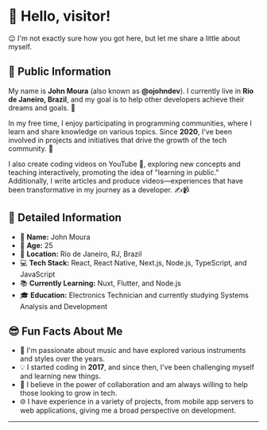 # 👋 Hello, visitor!

😉 I'm not exactly sure how you got here, but let me share a little about myself.  

## 🌟 Public Information

My name is **John Moura** (also known as **@ojohndev**). I currently live in **Rio de Janeiro, Brazil**, and my goal is to help other developers achieve their dreams and goals. 🚀  

In my free time, I enjoy participating in programming communities, where I learn and share knowledge on various topics. Since **2020**, I've been involved in projects and initiatives that drive the growth of the tech community. 🤝  

I also create coding videos on YouTube 🎥, exploring new concepts and teaching interactively, promoting the idea of "learning in public." Additionally, I write articles and produce videos—experiences that have been transformative in my journey as a developer. ✍️📹  

## 📝 Detailed Information  

<!-- Add your personal details that you want to share -->

- 👤 **Name:** John Moura  
- 🎂 **Age:** 25  
- 📍 **Location:** Rio de Janeiro, RJ, Brazil  
- 💻 **Tech Stack:** React, React Native, Next.js, Node.js, TypeScript, and JavaScript  
- 📚 **Currently Learning:** Nuxt, Flutter, and Node.js  
- 🎓 **Education:** Electronics Technician and currently studying Systems Analysis and Development  
<!-- - 🏆 **Achievements:** [Awards or recognitions, if any] -->  

## 😎 Fun Facts About Me  

<!-- Add some fun facts to show you're more than just code -->

- 🎸 I'm passionate about music and have explored various instruments and styles over the years.  
- 💡 I started coding in **2017**, and since then, I've been challenging myself and learning new things.  
- 🤗 I believe in the power of collaboration and am always willing to help those looking to grow in tech.  
- 🌐 I have experience in a variety of projects, from mobile app servers to web applications, giving me a broad perspective on development.  

---  
